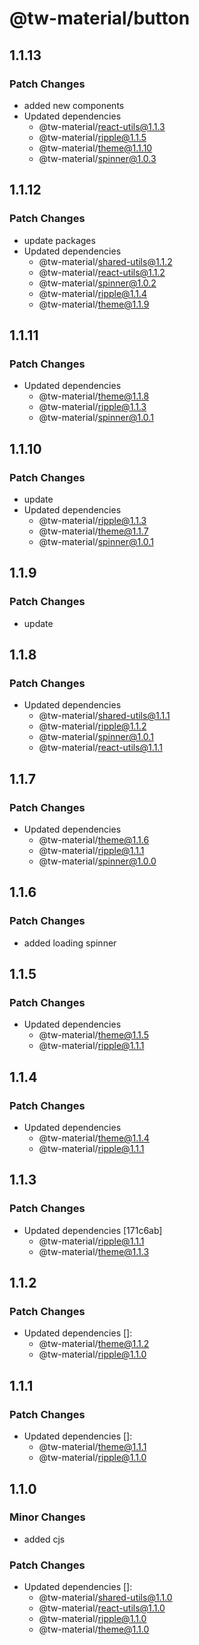 # @tw-material/button

## 1.1.13

### Patch Changes

- added new components
- Updated dependencies
  - @tw-material/react-utils@1.1.3
  - @tw-material/ripple@1.1.5
  - @tw-material/theme@1.1.10
  - @tw-material/spinner@1.0.3

## 1.1.12

### Patch Changes

- update packages
- Updated dependencies
  - @tw-material/shared-utils@1.1.2
  - @tw-material/react-utils@1.1.2
  - @tw-material/spinner@1.0.2
  - @tw-material/ripple@1.1.4
  - @tw-material/theme@1.1.9

## 1.1.11

### Patch Changes

- Updated dependencies
  - @tw-material/theme@1.1.8
  - @tw-material/ripple@1.1.3
  - @tw-material/spinner@1.0.1

## 1.1.10

### Patch Changes

- update
- Updated dependencies
  - @tw-material/ripple@1.1.3
  - @tw-material/theme@1.1.7
  - @tw-material/spinner@1.0.1

## 1.1.9

### Patch Changes

- update

## 1.1.8

### Patch Changes

- Updated dependencies
  - @tw-material/shared-utils@1.1.1
  - @tw-material/ripple@1.1.2
  - @tw-material/spinner@1.0.1
  - @tw-material/react-utils@1.1.1

## 1.1.7

### Patch Changes

- Updated dependencies
  - @tw-material/theme@1.1.6
  - @tw-material/ripple@1.1.1
  - @tw-material/spinner@1.0.0

## 1.1.6

### Patch Changes

- added loading spinner

## 1.1.5

### Patch Changes

- Updated dependencies
  - @tw-material/theme@1.1.5
  - @tw-material/ripple@1.1.1

## 1.1.4

### Patch Changes

- Updated dependencies
  - @tw-material/theme@1.1.4
  - @tw-material/ripple@1.1.1

## 1.1.3

### Patch Changes

- Updated dependencies [171c6ab]
  - @tw-material/ripple@1.1.1
  - @tw-material/theme@1.1.3

## 1.1.2

### Patch Changes

- Updated dependencies []:
  - @tw-material/theme@1.1.2
  - @tw-material/ripple@1.1.0

## 1.1.1

### Patch Changes

- Updated dependencies []:
  - @tw-material/theme@1.1.1
  - @tw-material/ripple@1.1.0

## 1.1.0

### Minor Changes

- added cjs

### Patch Changes

- Updated dependencies []:
  - @tw-material/shared-utils@1.1.0
  - @tw-material/react-utils@1.1.0
  - @tw-material/ripple@1.1.0
  - @tw-material/theme@1.1.0
